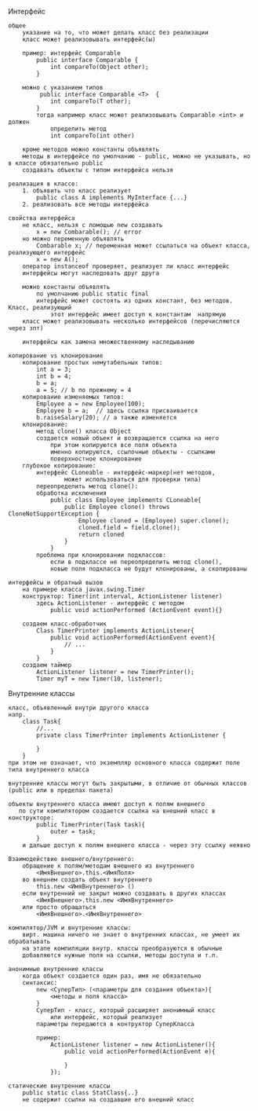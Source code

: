 
Интерфейс
    
    общее
        указание на то, что может делать класс без реализации
        класс может реализовывать интерфейс(ы)

        пример: интерфейс Comparable
            public interface Comparable {
                int compareTo(Object other);
            }

        можно с указанием типов
             public interface Comparable <T>  {
                int compareTo(T other);
            }
            тогда например класс может реализовывать Comparable <int> и должен 
                определить метод 
                int compareTo(int other)

        кроме методов можно константы объявлять
        методы в интерфейсе по умолчанию - public, можно не указывать, но в классе обязательно public
        создавать объекты с типом интерфейса нельзя

    реализация в классе:
        1. объявить что класс реализует
            public class A implements MyInterface {...}
        2. реализовать все методы интерфейса

    свойства интерфейса
        не класс, нельзя с помощью new создавать
            x = new Combarable(); // error
        но можно переменную объявлять
            Combarable x; // переменная может ссылаться на объект класса, реализующего интерфейс
            x = new A(); 
        оператор instanceof проверяет, реализует ли класс интерфейс
        интерфейсы могут наследовать друг друга

        можно константы объявлять
            по умолчанию public static final
            интерфейс может состоять из одних констант, без методов. Класс, реализующий
                этот интерфейс имеет доступ к константам  напрямую 
        класс может реализовывать несколько интерфейсов (перечисляются через зпт)

        интерфейсы как замена множественному наследыванию

    копирование vs клонирование
        копирование простых немутабельных типов:
            int a = 3;
            int b = 4;
            b = a; 
            a = 5; // b по прежнему = 4
        копирование изменяемых типов:
            Employee a = new Employee(100);
            Employee b = a;  // здесь ссылка присваивается
            b.raiseSalary(20); // a также изменяется
        клонирование:
            метод clone() класса Object
            создается новый объект и возвращается ссылка на него
                при этом копируются все поля объекта
                именно копируются, ссылочные объекты - ссылками
                поверхностное клонирование
        глубокое копирование:
            интерфейс CLoneable - интерфейс-маркер(нет методов, 
                    может использоваться для проверки типа)
            переопределить метод clone():
            обработка исключения
                public class Employee implements CLoneable{
                    public Employee clone() throws CloneNotSupportException {
                        Employee cloned = (Employee) super.clone();
                        cloned.field = field.clone();
                        return cloned
                    }
                }
            проблема при клонировании подклассов:
                если в подклассе не переопределить метод clone(),
                новые поля подкласса не будут клонированы, а скопированы

    интерфейсы и обратный вызов
        на примере класса javax.swing.Timer
        конструктор: Timer(int interval, ActionListener listener)
            здесь ActionListener - интерфейс с методом 
                public void actionPerformed (ActionEvent event){}

        создаем класс-обработчик
            Class TimerPrinter implements ActionListener{
                public void actionPerformed(ActionEvent event){
                    // ...
                }
            }
        создаем таймер
            ActionListener listener = new TimerPrinter();
            Timer myT = new Timer(10, listener);


Внутренние классы

    класс, объявленный внутри другого класса
    напр. 
        class Task{
            //...
            private class TimerPrinter implements ActionListener {
                    
            }
        }
    при этом не означает, что экземпляр основного класса содержит поле типа внутреннего класса
    
    внутренние классы могут быть закрытыми, в отличие от обычных классов (public или в пределах пакета)

    объекты внутреннего класса имеют доступ к полям внешнего
       по сути компилятором создается ссылка на внешний класс в конструкторе:
            public TimerPrinter(Task task){
                outer = task;
            }
        и дальше доступ к полям внешнего класса - через эту ссылку неявно

    Взаимодействие внешнего/внутреннего:
        обращение к полям/методам внешнего из внутреннего
            <ИмяВнешнего>.this.<ИмяПоля>
        во внешнем создать объект внутреннего
            this.new <ИмяВнутреннего> ()
        если внутренний не закрыт можно создавать в других классах
            <ИмяВнешнего>.this.new <ИмяВнутреннего>
        или просто обращаться
            <ИмяВнешнего>.<ИмяВнутреннего>

    компилятор/JVM и внутренние классы:
        вирт. машина ничего не знает о внутренних классах, не умеет их обрабатывать
        на этапе компиляции внутр. классы преобразуются в обычные
        добавляются нужные поля на ссылки, методы доступа и т.п.

    анонимные внутренние классы
        когда объект создается один раз, имя не обязательно
        синтаксис:
            new <СуперТип> (<параметры для создания объекта>){
                <методы и поля класса>
            }
            СуперТип - класс, который расширяет анонимный класс 
                или интерфейс, который реализует
            параметры передаются в контруктор СуперКласса

            пример:
                ActionListener listener = new ActionListener(){
                    public void actionPerformed(ActionEvent e){

                    }
                });

    статические внутренние классы
        public static class StatClass{..}        
        не содержит ссылки на создавшие его внешний класс



